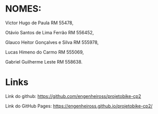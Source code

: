 # NOMES:
Victor Hugo de Paula RM 55478,

Otávio Santos de Lima Ferrão RM 556452, 

Glauco Heitor Gonçalves e Silva RM 555978,  

Lucas Himeno do Carmo RM 555069, 

Gabriel Guilherme Leste RM 558638.

# Links

Link do github: https://github.com/engenheiross/projetobike-cp2


Link do GitHub Pages: https://engenheiross.github.io/projetobike-cp2/
